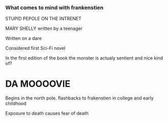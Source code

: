 ### What comes to mind with frankenstien

STUPID PEPOLE ON THE INTRENET

MARY SHELLY written by a teenager

Written on a dare

Considered first Sci-Fi novel

In the first edition of the book the monster is actualy sentient and nice kind of?

# DA MOOOOVIE

Begins in the north pole. flashbacks to frakenstien in college and early childhood

Exposure to death causes fear of death
